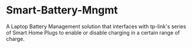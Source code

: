 # Smart-Battery-Mngmt
A Laptop Battery Management solution that interfaces with tp-link's series of Smart Home Plugs to enable or disable charging in a certain range of charge.
